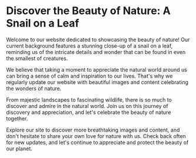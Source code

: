<!--font:Poppins-->

# Discover the Beauty of Nature: A Snail on a Leaf

Welcome to our website dedicated to showcasing the beauty of nature! Our current background features a stunning close-up of a snail on a leaf, reminding us of the intricate details and wonder that can be found in even the smallest of creatures.

We believe that taking a moment to appreciate the natural world around us can bring a sense of calm and inspiration to our lives. That's why we regularly update our website with beautiful images and content celebrating the wonders of nature.

From majestic landscapes to fascinating wildlife, there is so much to discover and admire in the natural world. Join us on this journey of discovery and appreciation, and let's celebrate the beauty of nature together.

Explore our site to discover more breathtaking images and content, and don't hesitate to share your own love for nature with us. Check back often for new updates, and let's continue to appreciate and protect the beauty of our planet.

<!--

Write me markdown content of website with wallpaper:

"A close-up of a snail on a leaf"

The header of the page should not be copy of the text but rather a real content of the website which is using this wallpaper.


---


# Nature's Beauty: A Close-Up of a Snail on a Leaf

Welcome to our website showcasing the beauty of nature! Our current wallpaper features a stunning close-up of a snail on a leaf. 

Take a moment to appreciate the intricate details of the snail's shell and the delicate veins of the leaf. This image reminds us of the beauty that can be found in even the smallest of creatures and objects.

We hope this wallpaper brings a sense of calm and appreciation for nature to your day. Check back regularly for more beautiful images and content celebrating the wonders of the natural world.


---


Heading is too long, rewrite whole content.


---


# Discover the Beauty of Nature with Our Snail on a Leaf Wallpaper

Welcome to our website dedicated to showcasing the beauty of nature! Our current wallpaper features a stunning close-up of a snail on a leaf. 

This image captures the intricate details of the snail's shell and the delicate veins of the leaf, reminding us of the beauty that can be found in even the smallest of creatures and objects.

We believe that taking a moment to appreciate the natural world around us can bring a sense of calm and wonder to our lives. That's why we regularly update our website with beautiful images and content celebrating the wonders of nature.

Whether you're looking for inspiration, relaxation, or simply a moment of appreciation, we invite you to explore our site and discover the beauty of nature with us. Check back often for new images and content, and don't hesitate to share your own love for nature with us.


---


Heading should not include word "wallpaper". The website should not be about the wallpaper itself, wallpaper is just a related background, rewrite whole content.


---


# Discover the Beauty of Nature: A Close-Up of a Snail on a Leaf

Welcome to our website dedicated to showcasing the beauty of nature! Our current background features a stunning close-up of a snail on a leaf, reminding us of the intricate details and wonder that can be found in even the smallest of creatures and objects.

We believe that taking a moment to appreciate the natural world around us can bring a sense of calm and inspiration to our lives. That's why we regularly update our website with beautiful images and content celebrating the wonders of nature.

Whether you're looking for inspiration, relaxation, or simply a moment of appreciation, we invite you to explore our site and discover the beauty of nature with us. From breathtaking landscapes to fascinating wildlife, there is so much to discover and admire in the natural world.

Join us on this journey of discovery and appreciation, and don't hesitate to share your own love for nature with us. Check back often for new images and content, and let's celebrate the beauty of nature together.


---


Heading is too long, rewrite whole content.


---


# Discover the Beauty of Nature: A Snail on a Leaf

Welcome to our website dedicated to showcasing the beauty of nature! Our current background features a stunning close-up of a snail on a leaf, reminding us of the intricate details and wonder that can be found in even the smallest of creatures.

We believe that taking a moment to appreciate the natural world around us can bring a sense of calm and inspiration to our lives. That's why we regularly update our website with beautiful images and content celebrating the wonders of nature.

From majestic landscapes to fascinating wildlife, there is so much to discover and admire in the natural world. Join us on this journey of discovery and appreciation, and let's celebrate the beauty of nature together.

Explore our site to discover more breathtaking images and content, and don't hesitate to share your own love for nature with us. Check back often for new updates, and let's continue to appreciate and protect the beauty of our planet.


---


Write me a Google font which is best fitting for the website.

Pick from the list:
- Roboto
- Raleway
- Orbitron
- Montserrat
- Futura
- Dancing Script
- Great Vibes
- Inter
- Alegreya
- Open Sans
- Lobster
- Barlow Condensed
- Playfair Display
- Poppins
- IBM Plex Sans
- Lato
- Exo 2


Write just the font name nothing else.


---


Poppins

-->
